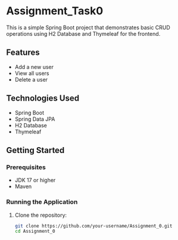 # Assignment_Task0

This is a simple Spring Boot project that demonstrates basic CRUD operations using H2 Database and Thymeleaf for the frontend.

## Features

- Add a new user
- View all users
- Delete a user

## Technologies Used

- Spring Boot
- Spring Data JPA
- H2 Database
- Thymeleaf

## Getting Started

### Prerequisites

- JDK 17 or higher
- Maven

### Running the Application

1. Clone the repository:
   ```sh
   git clone https://github.com/your-username/Assignment_0.git
   cd Assignment_0
